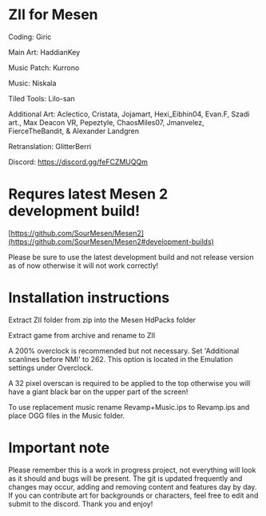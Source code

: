 # ZII for Mesen

Coding: Giric

Main Art: HaddianKey

Music Patch: Kurrono

Music: Niskala

Tiled Tools: Lilo-san

Additional Art: Aclectico, Cristata, Jojamart, Hexi_Eibhin04, Evan.F, Szadi art., Max Deacon VR, Pepeztyle, ChaosMiles07, Jmanvelez, FierceTheBandit, & Alexander Landgren

Retranslation: GlitterBerri

Discord: https://discord.gg/feFCZMUQQm

# Requres latest Mesen 2 development build!

[https://github.com/SourMesen/Mesen2](https://github.com/SourMesen/Mesen2#development-builds)

Please be sure to use the latest development build and not release version as of now otherwise it will not work correctly!

# Installation instructions

Extract ZII folder from zip into the Mesen HdPacks folder

Extract game from archive and rename to ZII

A 200% overclock is recommended but not necessary. Set 'Additional scanlines before NMI' to 262. This option is located in the Emulation settings under Overclock.

A 32 pixel overscan is required to be applied to the top otherwise you will have a giant black bar on the upper part of the screen!

To use replacement music rename Revamp+Music.ips to Revamp.ips and place OGG files in the Music folder.

# Important note

Please remember this is a work in progress project, not everything will look as it should and bugs will be present. The git is updated frequently and changes may occur, adding and removing content and features day by day. If you can contribute art for backgrounds or characters, feel free to edit and submit to the discord. Thank you and enjoy!
